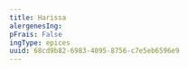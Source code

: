 ```yaml
---
title: Harissa
alergenesIng:
pFrais: False
ingType: epices
uuid: 68cd9b82-6983-4095-8756-c7e5eb6596e9
---
```


